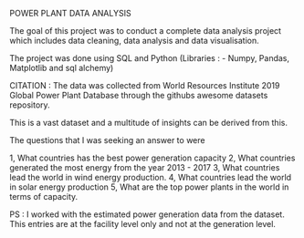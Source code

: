 POWER PLANT DATA ANALYSIS

The goal of this project was to conduct a complete data analysis project which includes data cleaning, data analysis and data visualisation. 

The project was done using SQL and Python (Libraries : - Numpy, Pandas, Matplotlib and sql alchemy)

CITATION : The data was collected from World Resources Institute 2019 Global Power Plant Database through the githubs awesome datasets repository.

This is a vast dataset and a multitude of insights can be derived from this.

The questions that I was seeking an answer to were

1, What countries has the best power generation capacity
2, What countries generated the most energy from the year 2013 - 2017
3, What countries lead the world in wind energy production.
4, What countries lead the world in solar energy production
5, What are the top power plants in the world in terms of capacity.

PS : I worked with the estimated power generation data from the dataset. This entries are at the facility level only and not at the generation level.
